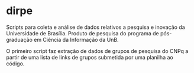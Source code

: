 # dirpe
Scripts para coleta e análise de dados relativos a pesquisa e inovação da Universidade de Brasília.
Produto de pesquisa do programa de pós-graduação em Ciência da Informação da UnB.

O primeiro script faz extração de dados de grupos de pesquisa do CNPq a partir de uma lista de links de grupos submetida por uma planilha ao código.

